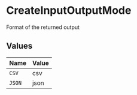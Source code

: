 # CreateInputOutputMode

Format of the returned output


## Values

| Name   | Value  |
| ------ | ------ |
| `CSV`  | csv    |
| `JSON` | json   |